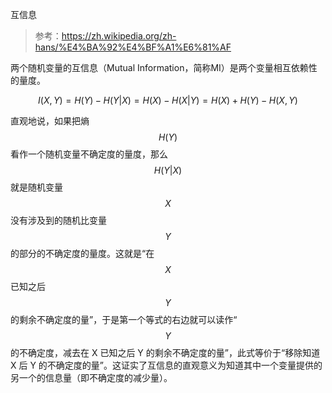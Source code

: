 互信息

> 参考：https://zh.wikipedia.org/zh-hans/%E4%BA%92%E4%BF%A1%E6%81%AF

两个随机变量的互信息（Mutual Information，简称MI）是两个变量相互依赖性的量度。

$$I(X,Y)=H(Y)-H(Y|X)=H(X)-H(X|Y)=H(X)+H(Y)-H(X,Y)$$

直观地说，如果把熵$$H(Y)$$ 看作一个随机变量不确定度的量度，那么 $$H(Y|X)$$ 就是随机变量$$X$$ 没有涉及到的随机比变量$$Y$$的部分的不确定度的量度。这就是“在$$X$$ 已知之后$$Y$$ 的剩余不确定度的量”，于是第一个等式的右边就可以读作“$$Y$$的不确定度，减去在 X 已知之后 Y 的剩余不确定度的量”，此式等价于“移除知道 X 后 Y 的不确定度的量”。这证实了互信息的直观意义为知道其中一个变量提供的另一个的信息量（即不确定度的减少量）。

